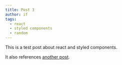 ```yaml
---
title: Post 3
author: if
tags:
  - react
  - styled components
  - random
---
```


This is a test post about react and styled components.

It also references [another post](/blog/post-02).
